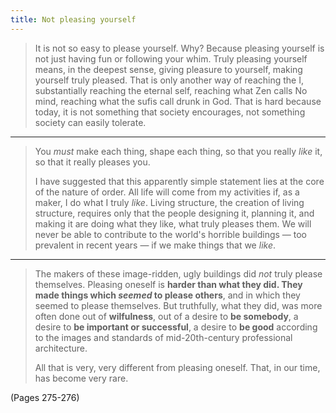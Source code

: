 ```yaml
---
title: Not pleasing yourself
---
```


> It is not so easy to please yourself. Why? Because pleasing yourself is not just having fun or following your whim. Truly pleasing yourself means, in the deepest sense, giving pleasure to yourself, making yourself truly pleased. That is only another way of reaching the I, substantially reaching the eternal self, reaching what Zen calls No mind, reaching what the sufis call drunk in God. That is hard because today, it is not something that society encourages, not something society can easily tolerate.

---

> You *must* make each thing, shape each thing, so that you really *like* it, so that it really pleases you.
> 
> I have suggested that this apparently simple statement lies at the core of the nature of order. All life will come from my activities if, as a maker, I do what I truly *like*. Living structure, the creation of living structure, requires only that the people designing it, planning it, and making it are doing what they like, what truly pleases them. We will never be able to contribute to the world's horrible buildings — too prevalent in recent years — if we make things that we *like*.

---

> The makers of these image-ridden, ugly buildings did *not* truly please themselves. Pleasing oneself is **harder than what they did. They made things which *seemed* to please others**, and in which they seemed to please themselves. But truthfully, what they did, was more often done out of **wilfulness**, out of a desire to **be somebody**, a desire to **be important or successful**, a desire to **be good** according to the images and standards of mid-20th-century professional architecture.
> 
> All that is very, very different from pleasing oneself. That, in our time, has become very rare.

(Pages 275-276)